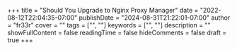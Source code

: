 +++
title = "Should You Upgrade to Nginx Proxy Manager"
date = "2022-08-12T22:04:35-07:00"
publishDate = "2024-08-31T21:22:01-07:00"
author = "fr33r"
cover = ""
tags = ["", ""]
keywords = ["", ""]
description = ""
showFullContent = false
readingTime = false
hideComments = false
draft = true
+++
